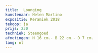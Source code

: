 ```yaml
---
title:  Lounging
kunstenaar: Helen Martino
expositie: Keramiek 2018
tekoop: ja
prijs: 230
techniek: Steengoed
afmetingen: H 16 cm.- B 22 cm.- D 7 cm.
lang: nl
---
```

